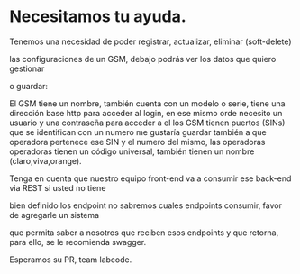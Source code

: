 # Necesitamos  tu ayuda.



Tenemos  una necesidad de poder  registrar, actualizar, eliminar (soft-delete)  

las configuraciones de  un  GSM,  debajo podrás ver los datos que quiero gestionar 

o guardar:

El GSM tiene un nombre,  también cuenta con un modelo o serie,  tiene una dirección base http
para acceder al login,  en ese mismo orde necesito un usuario y una contraseña para  acceder a el
los GSM tienen puertos (SINs) que se identifican con un numero   me gustaría   guardar también a que operadora pertenece ese SIN y el numero del mismo,  las operadoras  operadoras tienen un código  universal, también tienen  un nombre (claro,viva,orange). 



Tenga en cuenta que nuestro equipo front-end  va a consumir ese back-end via REST si usted no tiene 

bien definido los endpoint  no sabremos cuales endpoints consumir, favor de  agregarle  un sistema 

que permita  saber a nosotros que reciben esos endpoints y que retorna, para ello, se le recomienda swagger.



Esperamos su PR, 
team labcode.





  